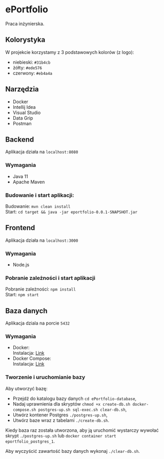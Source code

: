 # ePortfolio  
Praca inżynierska.  

## Kolorystyka
W projekcie korzystamy z 3 podstawowych kolorów (z logo):
- niebieski: `#31b4cb`
- żółty: `#ede576`
- czerwony: `#eb4a4a`

## Narzędzia  
- Docker
- Intellij Idea
- Visual Studio
- Data Grip
- Postman

## Backend  
Aplikacja działa na `localhost:8080`  

### Wymagania  
- Java 11  
- Apache Maven  

### Budowanie i start aplikacji:  
Budowanie: `mvn clean install`  
Start: `cd target && java -jar eportfolio-0.0.1-SNAPSHOT.jar`  

## Frontend  
Aplikacja działa na `localhost:3000`

### Wymagania  
- Node.js  

### Pobranie zależności i start aplikacji  
Pobranie zależności: `npm install`  
Start: `npm start`  

## Baza danych  
Aplikacja dziala na porcie `5432`  

### Wymagania  
- Docker:  
Instalacja: [Link](https://docs.docker.com/install/)  
- Docker Compose:  
Instalacja: [Link](https://docs.docker.com/compose/install/)  

### Tworzenie i uruchomianie bazy
Aby utworzyć bazę:
- Przejdź do katalogu bazy danych `cd ePortfolio-database`,  
- Nadaj uprawnienia dla skryptów `chmod +x create-db.sh docker-compose.sh postgres-up.sh sql-exec.sh clear-db.sh`,  
- Utwórz kontener Postgres `./postgres-up.sh`,  
- Utwórz baze wraz z tabelami `./create-db.sh`.  

Kiedy baza raz została utworzona, aby ją uruchomić wystarczy wywołać skrypt `./postgres-up.sh` lub `docker container start eportfolio_postgres_1`.  

Aby wyczyścić zawartość bazy danych wykonaj `./clear-db.sh`.  
